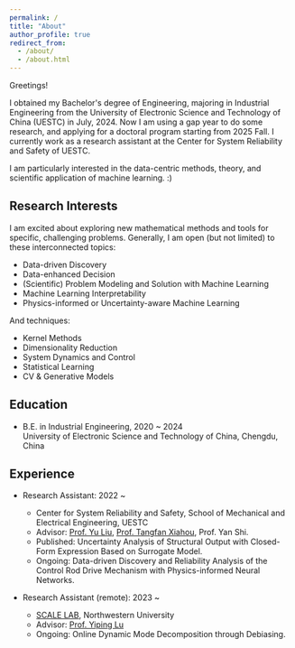 ```yaml
---
permalink: /
title: "About"
author_profile: true
redirect_from: 
  - /about/
  - /about.html
---
```


Greetings! 

I obtained my Bachelor's degree of Engineering, majoring in Industrial Engineering from the University of Electronic Science and Technology of China (UESTC) in July, 2024. 
Now I am using a gap year to do some research, and applying for a doctoral program starting from 2025 Fall. 
I currently work as a research assistant at the Center for System Reliability and Safety of UESTC.

I am particularly interested in the data-centric methods, theory, and scientific application of machine learning. :)

Research Interests
------
I am excited about exploring new mathematical methods and tools for specific, challenging problems. Generally, I am open (but not limited) to these interconnected topics:
* Data-driven Discovery
* Data-enhanced Decision
* (Scientific) Problem Modeling and Solution with Machine Learning
* Machine Learning Interpretability
* Physics-informed or Uncertainty-aware Machine Learning

And techniques:
* Kernel Methods
* Dimensionality Reduction
* System Dynamics and Control
* Statistical Learning
* CV & Generative Models

Education
------
* B.E. in Industrial Engineering, 2020 ~ 2024 <br> University of Electronic Science and Technology of China, Chengdu, China

Experience
------
* Research Assistant: 2022 ~
  * Center for System Reliability and Safety, School of Mechanical and Electrical Engineering, UESTC
  * Advisor: [Prof. Yu Liu](https://faculty.uestc.edu.cn/yuliu/en/index.htm), [Prof. Tangfan Xiahou](https://scholar.google.com/citations?user=iandqcUAAAAJ), Prof. Yan Shi.
  * Published: Uncertainty Analysis of Structural Output with Closed-Form Expression Based on Surrogate Model.
  * Ongoing: Data-driven Discovery and Reliability Analysis of the Control Rod Drive Mechanism with Physics-informed Neural Networks.
 
* Research Assistant (remote): 2023 ~
  * [SCALE LAB](https://scale-lab-northwestern.github.io/), Northwestern University
  * Advisor: [Prof. Yiping Lu](https://2prime.github.io/)
  * Ongoing: Online Dynamic Mode Decomposition through Debiasing.


